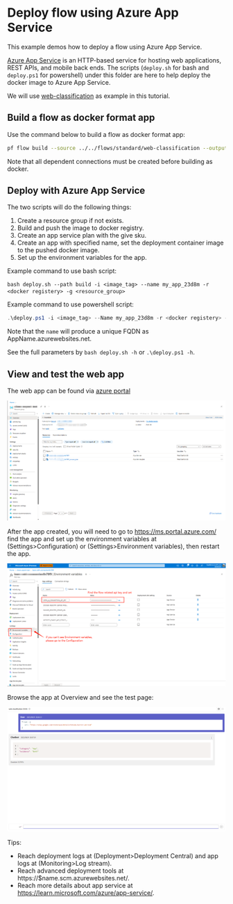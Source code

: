 # Deploy flow using Azure App Service

This example demos how to deploy a flow using Azure App Service.

[Azure App Service](https://learn.microsoft.com/azure/app-service/) is an HTTP-based service for hosting web applications, REST APIs, and mobile back ends.
The scripts (`deploy.sh` for bash and `deploy.ps1` for powershell) under this folder are here to help deploy the docker image to Azure App Service.

We will use [web-classification](../../flows/standard/web-classification/README.md) as example in this tutorial.

## Build a flow as docker format app

Use the command below to build a flow as docker format app:

```bash
pf flow build --source ../../flows/standard/web-classification --output build --format docker
```

Note that all dependent connections must be created before building as docker.

## Deploy with Azure App Service
The two scripts will do the following things:
1. Create a resource group if not exists.
2. Build and push the image to docker registry.
3. Create an app service plan with the give sku.
4. Create an app with specified name, set the deployment container image to the pushed docker image.
5. Set up the environment variables for the app.

Example command to use bash script:
```shell
bash deploy.sh --path build -i <image_tag> --name my_app_23d8m -r <docker registery> -g <resource_group>
```

Example command to use powershell script:
```powershell
.\deploy.ps1 -i <image_tag> --Name my_app_23d8m -r <docker registery> -g <resource_group>
```
Note that the `name` will produce a unique FQDN as AppName.azurewebsites.net.

See the full parameters by `bash deploy.sh -h` or `.\deploy.ps1 -h`.

## View and test the web app
The web app can be found via [azure portal](https://ms.portal.azure.com/) 

![img](assets/azure_portal_img.png)

After the app created, you will need to go to https://ms.portal.azure.com/ find the app and set up the environment variables
at (Settings>Configuration) or (Settings>Environment variables), then restart the app.

![img](assets/set_env_var.png)

Browse the app at Overview and see the test page:

![img](assets/test_page.png)

Tips:
- Reach deployment logs at (Deployment>Deployment Central) and app logs at (Monitoring>Log stream).
- Reach advanced deployment tools at https://$name.scm.azurewebsites.net/.
- Reach more details about app service at https://learn.microsoft.com/azure/app-service/.